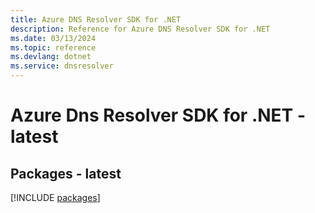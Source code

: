 ```yaml
---
title: Azure DNS Resolver SDK for .NET
description: Reference for Azure DNS Resolver SDK for .NET
ms.date: 03/13/2024
ms.topic: reference
ms.devlang: dotnet
ms.service: dnsresolver
---
```

# Azure Dns Resolver SDK for .NET - latest
## Packages - latest
[!INCLUDE [packages](dns-resolver-index.md)]